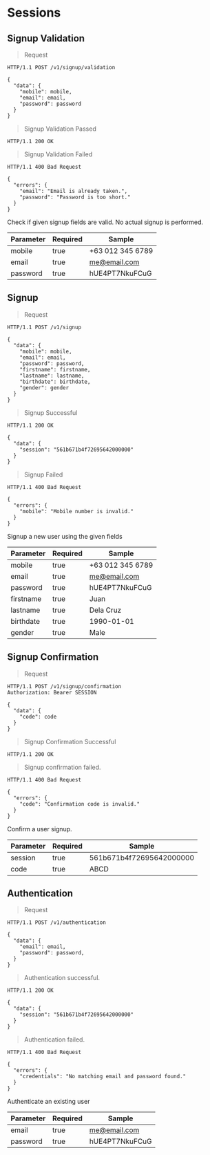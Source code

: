# Sessions

## Signup Validation

> Request

```shell
HTTP/1.1 POST /v1/signup/validation

{
  "data": {
    "mobile": mobile,
    "email": email,
    "password": password
  }
}
```

> Signup Validation Passed

```shell
HTTP/1.1 200 OK
```

> Signup Validation Failed

```shell
HTTP/1.1 400 Bad Request

{
  "errors": {
    "email": "Email is already taken.",
    "password": "Password is too short."
  }
}
```

Check if given signup fields are valid. No actual signup is performed.

Parameter | Required | Sample
--- | --- | ---
mobile | true | +63 012 345 6789
email | true | me@email.com
password | true | hUE4PT7NkuFCuG



## Signup

> Request

```shell
HTTP/1.1 POST /v1/signup

{
  "data": {
    "mobile": mobile,
    "email": email,
    "password": password,
    "firstname": firstname,
    "lastname": lastname,
    "birthdate": birthdate,
    "gender": gender
  }
}
```

> Signup Successful

```shell
HTTP/1.1 200 OK

{
  "data": {
    "session": "561b671b4f72695642000000"
  }
}
```

> Signup Failed

```shell
HTTP/1.1 400 Bad Request

{
  "errors": {
    "mobile": "Mobile number is invalid."
  }
}
```

Signup a new user using the given fields

Parameter | Required | Sample
--- | --- | ---
mobile | true | +63 012 345 6789
email | true | me@email.com
password | true | hUE4PT7NkuFCuG
firstname | true | Juan
lastname | true | Dela Cruz
birthdate | true | 1990-01-01
gender | true | Male



## Signup Confirmation

> Request

```shell
HTTP/1.1 POST /v1/signup/confirmation
Authorization: Bearer SESSION

{
  "data": {
    "code": code
  }
}
```

> Signup Confirmation Successful

```shell
HTTP/1.1 200 OK
```

> Signup confirmation failed.

```shell
HTTP/1.1 400 Bad Request

{
  "errors": {
    "code": "Confirmation code is invalid."
  }
}
```

Confirm a user signup.

Parameter | Required | Sample
--- | --- | ---
session | true | 561b671b4f72695642000000
code | true | ABCD



## Authentication

> Request

```shell
HTTP/1.1 POST /v1/authentication

{
  "data": {
    "email": email,
    "password": password,
  }
}
```

> Authentication successful.

```shell
HTTP/1.1 200 OK

{
  "data": {
    "session": "561b671b4f72695642000000"
  }
}
```

> Authentication failed.

```shell
HTTP/1.1 400 Bad Request

{
  "errors": {
    "credentials": "No matching email and password found."
  }
}
```

Authenticate an existing user

Parameter | Required | Sample
--- | --- | ---
email | true | me@email.com
password | true | hUE4PT7NkuFCuG

